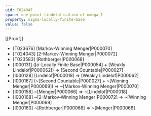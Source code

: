 ```yaml
---
uid: T024047
space: one-point-lindelofication-of-omega_1
property: sigma-locally-finite-base
value: false
---
```

[[Proof]]

* [T023676] [Markov-Winning Menger|P000070]
* [T024043] [2-Markov-Winning Menger|P000072]
* [T023583] [Rothberger|P000068]
* [I000131] ([$\sigma$-Locally Finite Base|P000054] + [Weakly Lindelof|P000062]) => [Second Countable|P000027]
* [I000128] [Lindelof|P000018] => [Weakly Lindelof|P000062]
* [I000167] (~[Second Countable|P000027] + ~[Winning Menger|P000069]) => ~[Markov-Winning Menger|P000070]
* [I000158] ~[Menger|P000066] => ~[Lindelof|P000018]
* [I000168] ~[2-Markov-Winning Menger|P000072] => ~[Winning Menger|P000069]
* [I000160] ~[Rothberger|P000068] => ~[Menger|P000066]

